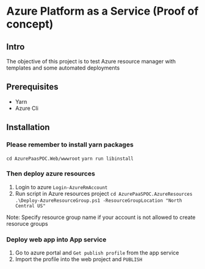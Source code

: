 # Azure Platform as a Service (Proof of concept)

## Intro
The objective of this project is to test Azure resource manager with templates and some automated deployments

## Prerequisites
* Yarn
* Azure Cli

## Installation

### Please remember to install yarn packages
`cd AzurePaasPOC.Web/wwwroot`
`yarn run libinstall`

### Then deploy azure resources 
1. Login to azure
`Login-AzureRmAccount`
2. Run script in Azure resources project
`cd AzurePaaSPOC.AzureResources`
`.\Deploy-AzureResourceGroup.ps1 -ResourceGroupLocation "North Central US"`

Note: Specify resource group name if your account is not allowed to create resoruce groups

### Deploy web app into App service
1. Go to azure portal and `Get publish profile` from the app service
2. Import the profile into the web project and `PUBLISH`
